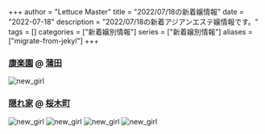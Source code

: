 +++
author = "Lettuce Master"
title = "2022/07/18の新着嬢情報"
date = "2022-07-18"
description = "2022/07/18の新着アジアンエステ嬢情報です。"
tags = []
categories = ["新着嬢別情報"]
series = ["新着嬢別情報"]
aliases = ["migrate-from-jekyl"]
+++
### [康楽園](https://kourakuen.est.cm/) @ [蒲田](/post/kamata)


![new_girl](https://kourakuen.est.cm/images/system.jpg)
### [隠れ家](https://jasmine-mizonokuti.xyz/) @ [桜木町](/post/sakuragicho)


![new_girl](https://jasmine-mizonokuti.xyz/_src/55473686/5f370a57-2d9b-43e2-8c0d-7105de294d42.jpg)
![new_girl](https://jasmine-mizonokuti.xyz/_src/55473687/5f370a57-2d9b-43e2-8c0d-7105de294d42.jpg)
![new_girl](https://jasmine-mizonokuti.xyz/_src/55473821/b0dd4bb8-98a4-4830-99d4-370d0f01766f.jpg)
![new_girl](https://jasmine-mizonokuti.xyz/_src/63038200/b0dd4bb8-98a4-4830-99d4-370d0f01766f.jpg)
